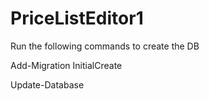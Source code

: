 # PriceListEditor1
Run the following commands to create the DB

Add-Migration InitialCreate


Update-Database
